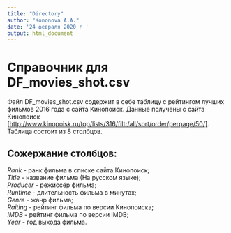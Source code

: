 ```yaml
---
title: "Directory"
author: "Kononova A.A."
date: '24 февраля 2020 г '
output: html_document
---
```


# Справочник для DF_movies_shot.csv
Файл DF_movies_shot.csv содержит в себе таблицу с рейтингом лучших фильмов 2016 года с сайта Кинопоиск. Данные получены с сайта Кинопоиск [http://www.kinopoisk.ru/top/lists/316/filtr/all/sort/order/perpage/50/]. Таблица состоит из 8 столбцов.  
## Сожержание столбцов:  
*Rank* - ранк фильма в списке сайта Кинопоиск;  
*Title* - название фильма (На русском языке);  
*Producer* - режиссёр фильма;  
*Runtime* - длительность фильма в минутах;  
*Genre* - жанр фильма;  
*Raiting* - рейтинг фильма по версии Кинопоиска;  
*IMDB* - рейтинг фильма по версии IMDB;  
*Year* - год выхода фильма.
